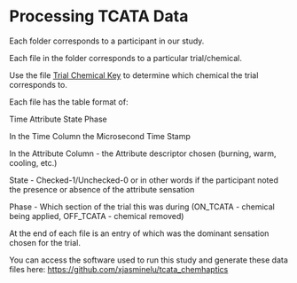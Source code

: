 # Processing TCATA Data

Each folder corresponds to a participant in our study.

Each file in the folder corresponds to a particular trial/chemical.

Use the file [Trial Chemical Key]() to determine which chemical the trial corresponds to.



Each file has the table format of:

Time	Attribute	State	Phase

In the Time Column the Microsecond Time Stamp

In the Attribute Column - the Attribute descriptor chosen (burning, warm, cooling, etc.)

State - Checked-1/Unchecked-0 or in other words if the participant noted the presence or absence of the attribute sensation

Phase - Which section of the trial this was during (ON_TCATA - chemical being applied, OFF_TCATA - chemical removed)



At the end of each file is an entry of which was the dominant sensation chosen for the trial.



You can access the software used to run this study and generate these data files here: https://github.com/xjasminelu/tcata_chemhaptics 